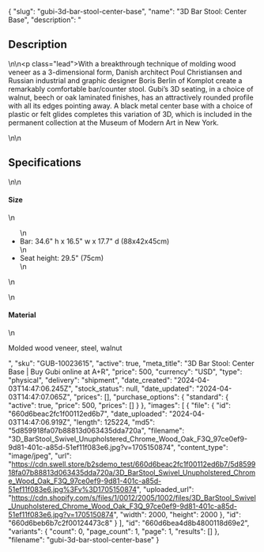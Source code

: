 {
  "slug": "gubi-3d-bar-stool-center-base",
  "name": "3D Bar Stool: Center Base",
  "description": "<h2>Description</h2>\n<!-- split -->\n<p class=\"lead\">With a breakthrough technique of molding wood veneer as a 3-dimensional form, Danish architect Poul Christiansen and Russian industrial and graphic designer Boris Berlin of Komplot create a remarkably comfortable bar/counter stool. Gubi’s 3D seating, in a choice of walnut, beech or oak laminated finishes, has an attractively rounded profile with all its edges pointing away. A black metal center base with a choice of plastic or felt glides completes this variation of 3D, which is included in the permanent collection at the Museum of Modern Art in New York. </p>\n<!-- split -->\n<h2>Specifications</h2>\n<!-- split -->\n<h4>Size</h4>\n<ul>\n<li>Bar: 34.6\" h x 16.5\" w x 17.7\" d (88x42x45cm)</li>\n<li>Seat height: 29.5\" (75cm)</li>\n</ul>\n<ul></ul>\n<h4>Material</h4>\n<p>Molded wood veneer, steel, walnut</p>",
  "sku": "GUB-10023615",
  "active": true,
  "meta_title": "3D Bar Stool: Center Base | Buy Gubi online at A+R",
  "price": 500,
  "currency": "USD",
  "type": "physical",
  "delivery": "shipment",
  "date_created": "2024-04-03T14:47:06.245Z",
  "stock_status": null,
  "date_updated": "2024-04-03T14:47:07.065Z",
  "prices": [],
  "purchase_options": {
    "standard": {
      "active": true,
      "price": 500,
      "prices": []
    }
  },
  "images": [
    {
      "file": {
        "id": "660d6beac2fc1f00112ed6b7",
        "date_uploaded": "2024-04-03T14:47:06.919Z",
        "length": 125224,
        "md5": "5d859918fa07b88813d063435dda720a",
        "filename": "3D_BarStool_Swivel_Unupholstered_Chrome_Wood_Oak_F3Q_97ce0ef9-9d81-401c-a85d-51ef11f083e6.jpg?v=1705150874",
        "content_type": "image/jpeg",
        "url": "https://cdn.swell.store/b2sdemo_test/660d6beac2fc1f00112ed6b7/5d859918fa07b88813d063435dda720a/3D_BarStool_Swivel_Unupholstered_Chrome_Wood_Oak_F3Q_97ce0ef9-9d81-401c-a85d-51ef11f083e6.jpg%3Fv%3D1705150874",
        "uploaded_url": "https://cdn.shopify.com/s/files/1/0012/2005/1002/files/3D_BarStool_Swivel_Unupholstered_Chrome_Wood_Oak_F3Q_97ce0ef9-9d81-401c-a85d-51ef11f083e6.jpg?v=1705150874",
        "width": 2000,
        "height": 2000
      },
      "id": "660d6beb6b7c2f00124473c8"
    }
  ],
  "id": "660d6bea4d8b4800118d69e2",
  "variants": {
    "count": 0,
    "page_count": 1,
    "page": 1,
    "results": []
  },
  "filename": "gubi-3d-bar-stool-center-base"
}